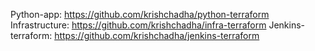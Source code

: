 Python-app: https://github.com/krishchadha/python-terraform
Infrastructure: https://github.com/krishchadha/infra-terraform
Jenkins-terraform: https://github.com/krishchadha/jenkins-terraform

